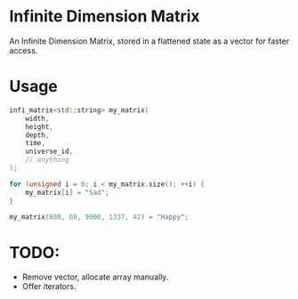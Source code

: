 # Infinite Dimension Matrix
An Infinite Dimension Matrix, stored in a flattened state as a vector for faster access.

# Usage
```cpp
infi_matrix<std::string> my_matrix(
	width,
	height,
	depth,
	time,
	universe_id,
	// anything
);

for (unsigned i = 0; i < my_matrix.size(); ++i) {
	my_matrix[i] = "Sad";
}

my_matrix(808, 69, 9000, 1337, 42) = "Happy";

```

# TODO:
- Remove vector, allocate array manually.
- Offer iterators.
